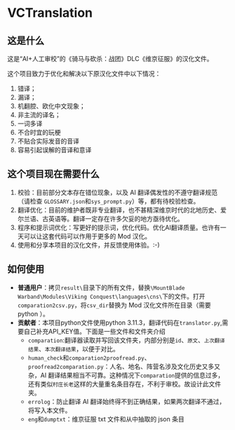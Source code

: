 # VCTranslation

## 这是什么

这是“AI+人工审校”的《骑马与砍杀：战团》DLC《维京征服》的汉化文件。

这个项目致力于优化和解决以下原汉化文件中以下情况：

1. 错译；
2. 漏译；
3. 机翻腔、欧化中文现象；
4. 非主流的译名；
5. 一词多译
6. 不合时宜的玩梗
7. 不贴合实际发音的音译
8. 容易引起误解的音译和意译


## 这个项目现在需要什么

1. 校验：目前部分文本存在错位现象，以及 AI 翻译偶发性的不遵守翻译规范（请检查 `GLOSSARY.json`和`sys_prompt.py`）等，都有待校验检查。
2. 翻译优化：目前的维护者既非专业翻译，也不甚精深维京时代的北地历史、爱尔兰语、古英语等。翻译一定存在许多欠妥的地方亟待优化。
3. 程序和提示词优化：写更好的提示词，优化代码。优化AI翻译质量。也许有一天可以让这套代码可以作用于更多的 Mod 汉化。
4. 使用和分享本项目的汉化文件，并反馈使用体验。:-)

## 如何使用

- **普通用户**：拷贝`result\`目录下的所有文件，替换`\MountBlade Warband\Modules\Viking Conquest\languages\cns\`下的文件。打开`comparation2csv.py`，将`csv_dir`替换为 Mod 汉化文件所在目录（需要 python ）。
- **贡献者**：本项目python文件使用python 3.11.3，翻译代码在`translator.py`,需要自己补充API_KEY值。下面是一些文件和文件夹介绍
    - `comparation`:翻译器读取并写回该文件夹，内部分别是`id`、`原文`、`上次翻译结果`、`本次翻译结果`，以便于对比。
    - `human_check`和`comparation2proofread.py`、`proofread2comparation.py`：人名、地名、阵营名涉及文化历史又多又杂，AI 翻译结果相当不可靠。这种情况下`comparation`提供的信息过多，还有类似`村庄长老`这样的大量重名条目存在，不利于审校。故设计此文件夹。
    - `errolog`：防止翻译 AI 翻译始终得不到正确结果，如果两次翻译不通过，将写入本文件。
    - `eng`和`dumptxt`：维京征服 txt 文件和从中抽取的 json 条目






